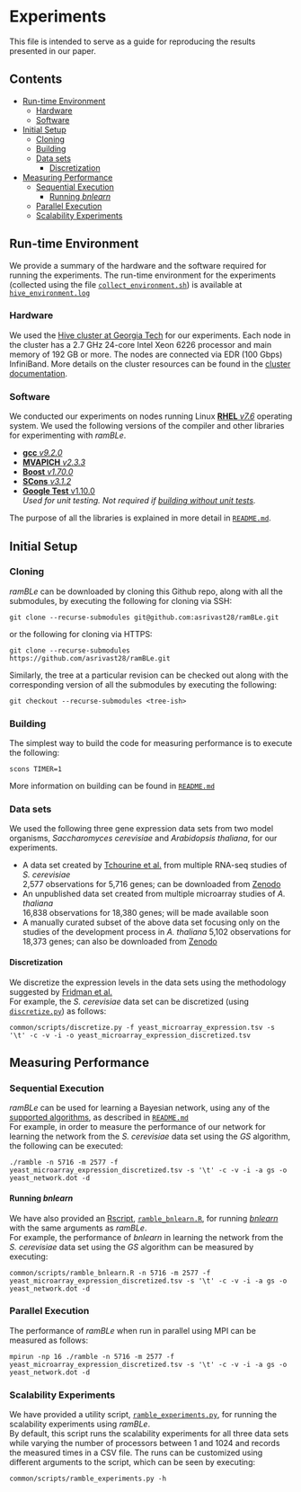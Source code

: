 # Experiments
This file is intended to serve as a guide for reproducing the results presented in our paper.

## Contents
* [Run-time Environment](#run-time-environment)
  * [Hardware](#hardware)
  * [Software](#software) 
* [Initial Setup](#initial-setup)
  * [Cloning](#cloning)
  * [Building](#building)
  * [Data sets](#data-sets)
    * [Discretization](#discretization)
* [Measuring Performance](#measuring-performance)
  * [Sequential Execution](#sequential-execution)
    * [Running _bnlearn_](#running-bnlearn) 
  * [Parallel Execution](#parallel-execution)
  * [Scalability Experiments](#scalability-experiments)


## Run-time Environment
We provide a summary of the hardware and the software required for running the experiments. The run-time environment for the experiments (collected using the file [`collect_environment.sh`](https://github.com/SC-Tech-Program/Author-Kit/blob/master/collect_environment.sh))
is available at [`hive_environment.log`](hive_environment.log)

### Hardware
We used the [Hive cluster at Georgia Tech](https://docs.pace.gatech.edu/hive/gettingStarted/) for our experiments. Each node in the cluster has a 2.7 GHz 24-core Intel Xeon 6226 processor and main memory of 192 GB or more. The nodes are connected via EDR (100 Gbps) InfiniBand. More details on the cluster resources can be found in the [cluster documentation](https://docs.pace.gatech.edu/hive/resources/).

### Software
We conducted our experiments on nodes running Linux [**RHEL** _v7.6_](https://access.redhat.com/documentation/en-us/red_hat_enterprise_linux/7/html/7.6_release_notes/index) operating system. We used the following versions of the compiler and other libraries for experimenting with _ramBLe_. 
* [**gcc** _v9.2.0_](https://gcc.gnu.org/gcc-9/changes.html)
* [**MVAPICH** _v2.3.3_](http://mvapich.cse.ohio-state.edu/static/media/mvapich/mvapich2-2.3.3-userguide.html)
* [**Boost** _v1.70.0_](https://www.boost.org/users/history/version_1_70_0.html)
* [**SCons** _v3.1.2_](https://scons.org/doc/3.1.2/HTML/scons-user.html)
* [**Google Test** v1.10.0](https://github.com/google/googletest/releases/tag/release-1.10.0)  
  _Used for unit testing. Not required if [building without unit tests](https://github.com/asrivast28/ramBLe#unit-tests)._

The purpose of all the libraries is explained in more detail in [`README.md`](README.md#requirements).

## Initial Setup
### Cloning
_ramBLe_ can be downloaded by cloning this Github repo, along with all the submodules, by executing the following for cloning via SSH:
<pre><code>git clone --recurse-submodules git@github.com:asrivast28/ramBLe.git
</code></pre>
or the following for cloning via HTTPS:
<pre><code>git clone --recurse-submodules https://github.com/asrivast28/ramBLe.git
</code></pre>
Similarly, the tree at a particular revision can be checked out along with the corresponding version of all the submodules by executing the following:
<pre><code>git checkout --recurse-submodules &lt;tree-ish&gt;
</code></pre>

### Building
The simplest way to build the code for measuring performance is to execute the following:
<pre><code>scons TIMER=1
</code></pre>
More information on building can be found in [`README.md`](README.md#building)

### Data sets
We used the following three gene expression data sets from two model organisms, _Saccharomyces cerevisiae_ and _Arabidopsis thaliana_, for our experiments.
* A data set created by [Tchourine et al.](https://www.ncbi.nlm.nih.gov/pmc/articles/PMC5987223/) from multiple RNA-seq studies of _S. cerevisiae_  
2,577 observations for 5,716 genes; can be downloaded from [Zenodo](https://zenodo.org/record/3355524#.Xpx0t1NKhhE)
* An unpublished data set created from multiple microarray studies of _A. thaliana_  
16,838 observations for 18,380 genes; will be made available soon
* A manually curated subset of the above data set focusing only on the studies of the development process in _A. thaliana_
5,102 observations for 18,373 genes; can also be downloaded from [Zenodo](https://zenodo.org/record/4672797#.YG9TQhNKhQI)

#### Discretization
We discretize the expression levels in the data sets using the methodology suggested by [Fridman et al.](https://www.ncbi.nlm.nih.gov/pubmed/11108481)  
For example, the _S. cerevisiae_ data set can be discretized (using [`discretize.py`](https://github.com/asrivast28/bn-utils/blob/31f4957cbbf4c6cf0451b4139f3b54f9bd4cee90/scripts/discretize.py)) as follows:
<pre><code>common/scripts/discretize.py -f yeast_microarray_expression.tsv -s '\t' -c -v -i -o yeast_microarray_expression_discretized.tsv
</code></pre>

## Measuring Performance
### Sequential Execution
_ramBLe_ can be used for learning a Bayesian network, using any of the [supported algorithms](README.md#algorithms), as described in [`README.md`](README.md#execution)  
For example, in order to measure the performance of our network for learning the network from the _S. cerevisiae_ data set using the _GS_ algorithm, the following can be executed:
<pre><code>./ramble -n 5716 -m 2577 -f yeast_microarray_expression_discretized.tsv -s '\t' -c -v -i -a gs -o yeast_network.dot -d
</code></pre>

#### Running _bnlearn_
We have also provided an [Rscript](https://www.rdocumentation.org/packages/utils/versions/3.6.2/topics/Rscript), [`ramble_bnlearn.R`](https://github.com/asrivast28/bn-utils/blob/31f4957cbbf4c6cf0451b4139f3b54f9bd4cee90/scripts/ramble_bnlearn.R), for running [_bnlearn_](https://www.bnlearn.com/) with the same arguments as _ramBLe_.  
For example, the performance of _bnlearn_ in learning the network from the _S. cerevisiae_ data set using the _GS_ algorithm can be measured by executing:
<pre><code>common/scripts/ramble_bnlearn.R -n 5716 -m 2577 -f yeast_microarray_expression_discretized.tsv -s '\t' -c -v -i -a gs -o yeast_network.dot -d
</code></pre>

### Parallel Execution
The performance of _ramBLe_ when run in parallel using MPI can be measured as follows:
<pre><code>mpirun -np 16 ./ramble -n 5716 -m 2577 -f yeast_microarray_expression_discretized.tsv -s '\t' -c -v -i -a gs -o yeast_network.dot -d
</code></pre>

### Scalability Experiments
We have provided a utility script, [`ramble_experiments.py`](https://github.com/asrivast28/bn-utils/blob/31f4957cbbf4c6cf0451b4139f3b54f9bd4cee90/scripts/ramble_experiments.py), for running the scalability experiments using _ramBLe_.  
By default, this script runs the scalability experiments for all three data sets while varying the number of processors between 1 and 1024 and records the measured times in a CSV file.
The runs can be customized using different arguments to the script, which can be seen by executing:
<pre><code>common/scripts/ramble_experiments.py -h</code</pre>
